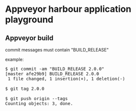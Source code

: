 #  Appveyor harbour application playground

## Appveyor build

commit messages must contain "BUILD_RELEASE"

example:
<pre>
$ git commit -am "BUILD_RELEASE 2.0.0"
[master afe29b9] BUILD_RELEASE 2.0.0
 1 file changed, 1 insertion(+), 1 deletion(-)

$ git tag 2.0.0

$ git push origin --tags
Counting objects: 3, done.
</pre>

